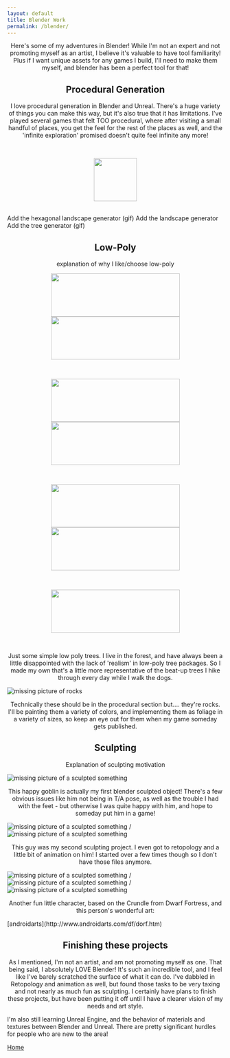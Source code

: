 ```yaml
---
layout: default
title: Blender Work
permalink: /blender/
---
```


<p style="text-align:center;"> Here's some of my adventures in Blender! While I'm not an expert and not promoting myself as an artist, I believe it's valuable to have tool familiarity! Plus if I want unique assets for any games I build, I'll need to make them myself, and blender has been a perfect tool for that!  </p>



<h2 style="text-align:center;"> Procedural Generation</h2>
<p style="text-align:center;">I love procedural generation in Blender and Unreal. There's a huge variety of things you can make this way, but it's also true that it has limitations. I've played several games that felt TOO procedural, where after visiting a small handful of places, you get the feel for the rest of the places as well, and the 'infinite exploration' promised doesn't quite feel infinite any more!</p><br>

<p style="text-align:center;"><img src='https://bart-olson.github.io/Portfolio/assets/goblinhead.png' width ='100' height='100'></p><br>
Add the hexagonal landscape generator (gif)  
Add the landscape generator  
Add the tree generator (gif)  



<h2 style="text-align:center;"> Low-Poly  </h2>
<p style="text-align:center;">explanation of why I like/choose low-poly  </p>

<p style="text-align:center;"><img src='https://bart-olson.github.io/Portfolio/assets/trees_1_5.png' width ='300' height='100'> <img src='https://bart-olson.github.io/Portfolio/assets/trees_6_10.png' width ='300' height='100'></p><br>

<p style="text-align:center;"><img src='https://bart-olson.github.io/Portfolio/assets/trees_11_15.png' width ='300' height='100'> <img src='https://bart-olson.github.io/Portfolio/assets/trees_16_20.png' width ='300' height='100'></p><br>

<p style="text-align:center;"><img src='https://bart-olson.github.io/Portfolio/assets/trees_21_25.png' width ='300' height='100'> <img src='https://bart-olson.github.io/Portfolio/assets/trees_26_30.png' width ='300' height='100'></p><br>
<p style="text-align:center;"><img src='https://bart-olson.github.io/Portfolio/assets/trees_31_35.png' width ='300' height='100'></p><br>

<p style="text-align:center;">Just some simple low poly trees. I live in the forest, and have always been a little disappointed with the lack of 'realism' in low-poly tree packages. So I made my own that's a little more representative of the beat-up trees I hike through every day while I walk the dogs.  </p>

![missing picture of rocks](https://bart-olson.github.io/Portfolio/assets/rocks.png)  
<p style="text-align:center;">Technically these should be in the procedural section but.... they're rocks. I'll be painting them a variety of colors, and implementing them as foliage in a variety of sizes, so keep an eye out for them when my game someday gets published. </p>



<h2 style="text-align:center;"> Sculpting </h2>
<p style="text-align:center;">Explanation of sculpting motivation  </p>

![missing picture of a sculpted something](https://bart-olson.github.io/Portfolio/assets/goblin.png)  
<p style="text-align:center;">This happy goblin is actually my first blender sculpted object! There's a few obvious issues like him not being in T/A pose, as well as the trouble I had with the feet - but otherwise I was quite happy with him, and hope to someday put him in a game!  </p>

![missing picture of a sculpted something](https://bart-olson.github.io/Portfolio/assets/morelman_front.png) /
![missing picture of a sculpted something](https://bart-olson.github.io/Portfolio/assets/morelman_back.png)  
<p style="text-align:center;">This guy was my second sculpting project. I even got to retopology and a little bit of animation on him! I started over a few times though so I don't have those files anymore.  </p>

![missing picture of a sculpted something](https://bart-olson.github.io/Portfolio/assets/crundle_front.png) /
![missing picture of a sculpted something](https://bart-olson.github.io/Portfolio/assets/crundle_back.png) /
![missing picture of a sculpted something](https://bart-olson.github.io/Portfolio/assets/crundle_art.png)  
<p style="text-align:center;">Another fun little character, based on the Crundle from Dwarf Fortress, and this person's wonderful art:</p>
[androidarts](http://www.androidarts.com/df/dorf.htm)

<h2 style="text-align:center;"> Finishing these projects  </h2>
<p style="text-align:center;">As I mentioned, I'm not an artist, and am not promoting myself as one. That being said, I absolutely LOVE Blender! It's such an incredible tool, and I feel like I've barely scratched the surface of what it can do. I've dabbled in Retopology and animation as well, but found those tasks to be very taxing and not nearly as much fun as sculpting. I certainly have plans to finish these projects, but have been putting it off until I have a clearer vision of my needs and art style. 

I'm also still learning Unreal Engine, and the behavior of materials and textures between Blender and Unreal. There are pretty significant hurdles for people who are new to the area! </p>

[Home](https://bart-olson.github.io/Portfolio/)
